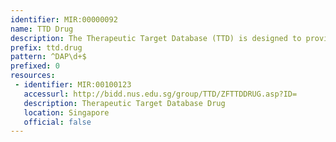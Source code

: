 ```yaml
---
identifier: MIR:00000092
name: TTD Drug
description: The Therapeutic Target Database (TTD) is designed to provide information about the known therapeutic protein and nucleic acid targets described in the literature, the targeted disease conditions, the pathway information and the corresponding drugs/ligands directed at each of these targets. Cross-links to other databases allow the access to information about the sequence, 3D structure, function, nomenclature, drug/ligand binding properties, drug usage and effects, and related literature for each target.
prefix: ttd.drug
pattern: ^DAP\d+$
prefixed: 0
resources:
 - identifier: MIR:00100123
   accessurl: http://bidd.nus.edu.sg/group/TTD/ZFTTDDRUG.asp?ID=
   description: Therapeutic Target Database Drug
   location: Singapore
   official: false
---
```

